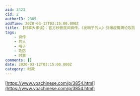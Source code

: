 ```yaml
---
aid: 3423
cid: 2
authorID: 2805
addTime: 2020-03-12T03:15:00.000Z
title: 【时事大家谈】：官方秒删民间疯传，《发哨子的人》引爆疫情舆论攻防
tags:
    - 疯传
    - 的人
    - 哨子
    - 攻防
    - 时事
comments: []
date: 2020-03-12T03:15:00.000Z
category: 时政
---
```


[https://www.voachinese.com/p/3854.html](https://www.voachinese.com/p/3854.html)

